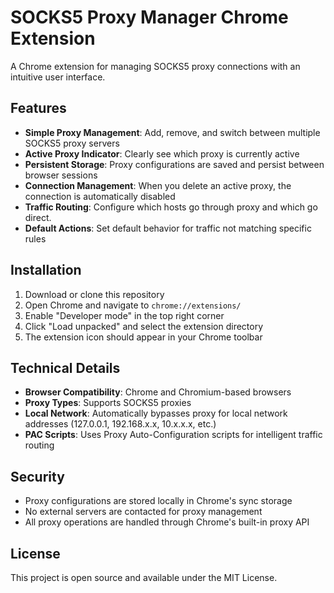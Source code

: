 # SOCKS5 Proxy Manager Chrome Extension

A Chrome extension for managing SOCKS5 proxy connections with an intuitive user interface.

## Features
-  **Simple Proxy Management**: Add, remove, and switch between multiple SOCKS5 proxy servers
-  **Active Proxy Indicator**: Clearly see which proxy is currently active
-  **Persistent Storage**: Proxy configurations are saved and persist between browser sessions
-  **Connection Management**: When you delete an active proxy, the connection is automatically disabled
-  **Traffic Routing**: Configure which hosts go through proxy and which go direct.
-  **Default Actions**: Set default behavior for traffic not matching specific rules

## Installation
1. Download or clone this repository
2. Open Chrome and navigate to `chrome://extensions/`
3. Enable "Developer mode" in the top right corner
4. Click "Load unpacked" and select the extension directory
5. The extension icon should appear in your Chrome toolbar

## Technical Details
-  **Browser Compatibility**: Chrome and Chromium-based browsers
-  **Proxy Types**: Supports SOCKS5 proxies
-  **Local Network**: Automatically bypasses proxy for local network addresses (127.0.0.1, 192.168.x.x, 10.x.x.x, etc.)
-  **PAC Scripts**: Uses Proxy Auto-Configuration scripts for intelligent traffic routing

## Security
- Proxy configurations are stored locally in Chrome's sync storage
- No external servers are contacted for proxy management
- All proxy operations are handled through Chrome's built-in proxy API

## License
This project is open source and available under the MIT License.